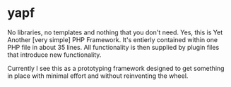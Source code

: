 yapf
====

No libraries, no templates and nothing that you don't need. Yes, this is Yet
Another [very simple] PHP Framework. It's entierly contained within one PHP file
in about 35 lines. All functionality is then supplied by plugin files that
introduce new functionality.

Currently I see this as a prototyping framework designed to get something in place
with minimal effort and without reinventing the wheel.
